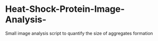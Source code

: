 # Heat-Shock-Protein-Image-Analysis-
Small image analysis script to quantify the size of aggregates formation
